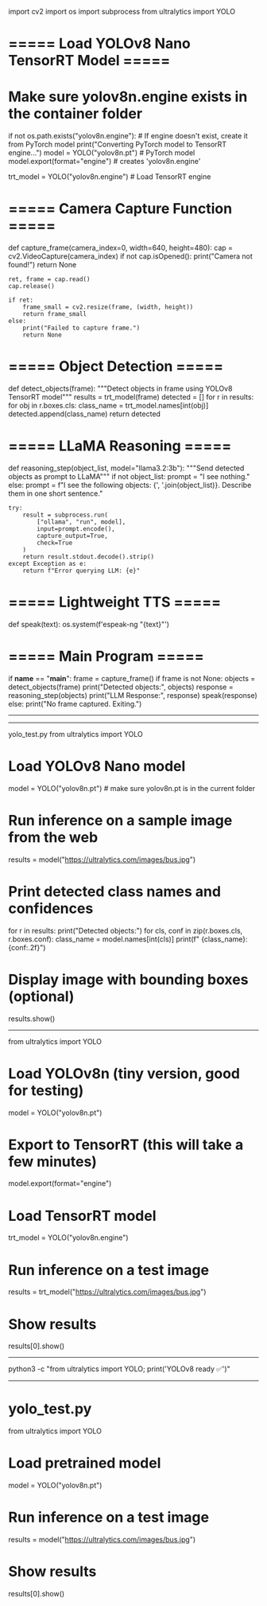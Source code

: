 import cv2
import os
import subprocess
from ultralytics import YOLO

# ===== Load YOLOv8 Nano TensorRT Model =====
# Make sure yolov8n.engine exists in the container folder
if not os.path.exists("yolov8n.engine"):
    # If engine doesn't exist, create it from PyTorch model
    print("Converting PyTorch model to TensorRT engine...")
    model = YOLO("yolov8n.pt")  # PyTorch model
    model.export(format="engine")  # creates 'yolov8n.engine'

trt_model = YOLO("yolov8n.engine")  # Load TensorRT engine

# ===== Camera Capture Function =====
def capture_frame(camera_index=0, width=640, height=480):
    cap = cv2.VideoCapture(camera_index)
    if not cap.isOpened():
        print("Camera not found!")
        return None

    ret, frame = cap.read()
    cap.release()

    if ret:
        frame_small = cv2.resize(frame, (width, height))
        return frame_small
    else:
        print("Failed to capture frame.")
        return None

# ===== Object Detection =====
def detect_objects(frame):
    """Detect objects in frame using YOLOv8 TensorRT model"""
    results = trt_model(frame)
    detected = []
    for r in results:
        for obj in r.boxes.cls:
            class_name = trt_model.names[int(obj)]
            detected.append(class_name)
    return detected

# ===== LLaMA Reasoning =====
def reasoning_step(object_list, model="llama3.2:3b"):
    """Send detected objects as prompt to LLaMA"""
    if not object_list:
        prompt = "I see nothing."
    else:
        prompt = f"I see the following objects: {', '.join(object_list)}. Describe them in one short sentence."

    try:
        result = subprocess.run(
            ["ollama", "run", model],
            input=prompt.encode(),
            capture_output=True,
            check=True
        )
        return result.stdout.decode().strip()
    except Exception as e:
        return f"Error querying LLM: {e}"

# ===== Lightweight TTS =====
def speak(text):
    os.system(f'espeak-ng "{text}"')

# ===== Main Program =====
if __name__ == "__main__":
    frame = capture_frame()
    if frame is not None:
        objects = detect_objects(frame)
        print("Detected objects:", objects)
        response = reasoning_step(objects)
        print("LLM Response:", response)
        speak(response)
    else:
        print("No frame captured. Exiting.")




___________
____________
yolo_test.py
from ultralytics import YOLO

# Load YOLOv8 Nano model
model = YOLO("yolov8n.pt")  # make sure yolov8n.pt is in the current folder

# Run inference on a sample image from the web
results = model("https://ultralytics.com/images/bus.jpg")

# Print detected class names and confidences
for r in results:
    print("Detected objects:")
    for cls, conf in zip(r.boxes.cls, r.boxes.conf):
        class_name = model.names[int(cls)]
        print(f"  {class_name}: {conf:.2f}")

# Display image with bounding boxes (optional)
results.show()

_______________________________________________

from ultralytics import YOLO

# Load YOLOv8n (tiny version, good for testing)
model = YOLO("yolov8n.pt")

# Export to TensorRT (this will take a few minutes)
model.export(format="engine")

# Load TensorRT model
trt_model = YOLO("yolov8n.engine")

# Run inference on a test image
results = trt_model("https://ultralytics.com/images/bus.jpg")

# Show results
results[0].show()

__________________________
python3 -c "from ultralytics import YOLO; print('YOLOv8 ready ✅')"

_______________________________
# yolo_test.py
from ultralytics import YOLO

# Load pretrained model
model = YOLO("yolov8n.pt")

# Run inference on a test image
results = model("https://ultralytics.com/images/bus.jpg")

# Show results
results[0].show()

